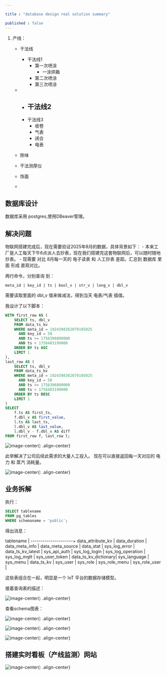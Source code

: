 ```yaml
---

title : "database design real solution summary"

published : false
---
```


1. 产线：
    - 干法线
         - 干法线1    
            - 第一次喷涂
                - 一涂烘箱
            - 第二次喷涂
            - 第三次喷涂
    -    - 干法线2 
            - 
         - 干法线3 
            - 收卷
            - 气表
            - 闭合
            - 电表




    - 除味
    - 干法测厚仪
    - 饰面
    - 

## 数据库设计

数据库采用 postgres,使用DBeaver管理。



## 解决问题

物联网搭建完成后，现在需要验证2025年8月的数据，具体背景如下：
    - 本来工厂是人工每天下午6点派人去抄表，现在我们搭建完这套物联网后，可以随时随地抄表。
    - 现需要 对比 8月每一天的 电子读表 和 人工抄表 差距。汇总到 数据库 里面 形成 直观对比。

两行命令，分别查询 到：

```nginx
meta_id | key_id | ts | bool_v | str_v | long_v | dbl_v
```
需要读取里面的 dbl_v 值来做减法，得到当天 电表/气表 插值。

我设计了以下脚本：
```sql
WITH first_row AS (
    SELECT ts, dbl_v
    FROM data_ts_kv
    WHERE meta_id = 1924398362079105025
      AND key_id = 50
      AND ts >= 1756396800000
      AND ts < 1756483199000
    ORDER BY ts ASC
    LIMIT 1
),
last_row AS (
    SELECT ts, dbl_v
    FROM data_ts_kv
    WHERE meta_id = 1924398362079105025
      AND key_id = 50
      AND ts >= 1756396800000
      AND ts < 1756483199000
    ORDER BY ts DESC
    LIMIT 1
)
SELECT 
    f.ts AS first_ts,
    f.dbl_v AS first_value,
    l.ts AS last_ts,
    l.dbl_v AS last_value,
    l.dbl_v - f.dbl_v AS diff
FROM first_row f, last_row l;
```
![image-center](/assets/images/database.png){: .align-center}

此举解决了公司后续此需求的大量人工投入。
现在可以直接返回每一天对应的 电力 和 蒸汽 消耗量。

![image-center](/assets/images/database_result.png){: .align-center}

## 业务拆解

执行：

```sql
SELECT tablename
FROM pg_tables
WHERE schemaname = 'public';
```

得出消息：

tablename            |
---------------------+
data_attribute_kv    |
data_duration        |
data_meta_info       |
data_meta_source     |
data_stat            |
sys_log_error        |
data_ts_kv_latest    |
sys_api_auth         |
sys_log_login        |
sys_log_operation    |
sys_log_mqtt         |
sys_user_token       |
data_ts_kv_dictionary|
sys_language         |
sys_menu             |
data_ts_kv           |
sys_user             |
sys_role             |
sys_role_menu        |
sys_role_user        |

这些表组合在一起，明显是一个 IoT 平台的数据存储模型。


接着查询表的描述：

![image-center](/assets/images/table_info.png){: .align-center}

查看schema图表：

![image-center](/assets/images/schema1.png){: .align-center}

![image-center](/assets/images/schema2.png){: .align-center}

![image-center](/assets/images/schema3.png){: .align-center}

## 搭建实时看板（产线监测）网站


![image-center](/assets/images/realtime_producing.png){: .align-center}